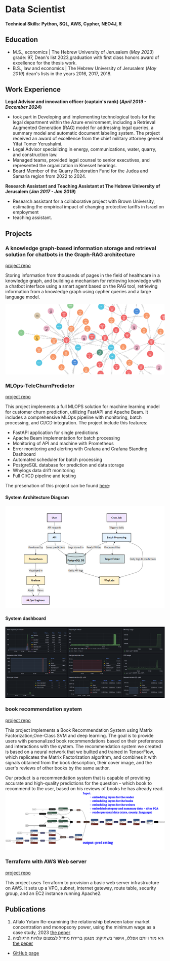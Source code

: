 # Data Scientist

#### Technical Skills: Python, SQL, AWS, Cypher, NEO4J, R

## Education
- M.S., economics	| The Hebrew University of Jerusalem (_May 2023_)
  grade: 97, Dean's list 2023,graduation with first class honors award of excellence for the thesis work. 			        		
- B.S., law and economics | The Hebrew University of Jerusalem (_May 2019_)
  dean's lists in the years 2016, 2017, 2018.

## Work Experience
**Legal Advisor and innovation officer (captain's rank) (_April 2019 - December 2024_)**
- took part in Developing and implementing technological tools for the legal department within the Azure environment, including  a Retrieval Augmented Generation (RAG) model for addressing legal queries, a summary model and automatic document labeling system. The project received an award of excellence from the chief military attorney general Yifat Tomer Yerushalmi.
- Legal Advisor specializing in energy, communications, water, quarry, and construction law.
- Managed teams, provided legal counsel to senior executives, and represented the organization in Knesset hearings.
- Board Member of the Quarry Restoration Fund for the Judea and Samaria region from 2022 to 2024.

**Research Assistant and Teaching Assistant at  The Hebrew University of Jerusalem (_Jan 2017 - Jan 2019_)**
- Research assistant for a collaborative project with Brown University, estimating the empirical impact of changing protective tariffs in Israel on employment
- teaching assistant.

## Projects
### A knowledge graph-based information storage and retrieval solution for chatbots in the Graph-RAG architecture
[project repo](https://github.com/YotamAflalo/chyper-graphRAG-with-langchain-and-neo4j)

Storing information from thousands of pages in the field of healthcare in a knowledge graph, 
and building a mechanism for retrieving knowledge with a chatbot interface using a smart agent based on the RAG tool, 
retrieving information from a knowledge graph using cypher queries and a large language model.

![Knowlage-graph-example](/assets/img/knowlage_graph_example.png)

### MLOps-TeleChurnPredictor

[project repo](https://github.com/YotamAflalo/MLOps-TeleChurnPredictor)

This project implements a full MLOPS solution for machine learning model for customer churn prediction, utilizing FastAPI and Apache Beam. It includes a comprehensive MLOps pipeline with monitoring, batch processing, and CI/CD integration.
The project include this features:
- FastAPI application for single predictions
- Apache Beam implementation for batch processing
- Monitoring of API and machine with Prometheus
- Error monitoring and alerting with Grafana and Grafana Standing Dashboard
- Automated scheduler for batch processing
- PostgreSQL database for prediction and data storage
- Whylogs data drift monitoring
- Full CI/CD pipeline and testing

The presenation of this project can be found [here](https://gamma.app/docs/Customer-Churn-Prediction-MLOps-System-klmmvju41ctqpmv): 
#### System Architecture Diagram
![dashboard](/assets/img/mlops_architecture.png)
#### System dashboard
![dashboard](/assets/img/dashboard.png)

### book recommendation system

[project repo](https://github.com/YotamAflalo/projects/tree/main/book%20recommendation%20system)

This project implements a Book Recommendation System using Matrix Factorization,One-Class SVM and deep learning. The goal is to provide users with personalized book recommendations based on their preferences and interactions with the system.
The recommendation system we created is based on a neural network that we builted and trained in TensorFlow, which replicates the Matrix Factorization algorithm, and combines it with signals obtained from the book description, their cover image, and the user's reviews of other books by the same author.

Our product is a recommendation system that is capable of providing accurate and high-quality predictions for the question - which book to recommend to the user, based on his reviews of books he has already read.
![books](/assets/img/books.png)


### Terraform with AWS Web server

[project repo](https://github.com/YotamAflalo/terraform-AWS-Web-Server-Project/tree/main)

This project uses Terraform to provision a basic web server infrastructure on AWS. It sets up a VPC, subnet, internet gateway, route table, security group, and an EC2 instance running Apache2.


## Publications

1. Aflalo Yotam Re-examining the relationship between labor market concentration and monopsony power, using the minimum wage as a case study, 2023 [the peper](https://github.com/YotamAflalo/projects/blob/main/Re-examining%20the%20relationship%20between%20labor%20market%20concentration%20and%20monopsony%20power%2C%20using%20the%20minimum%20wage%20as%20a%20case%20study/Finel%20paper%20%20-%20Yotam%20Aflalo%20thesis%20-%20Re-examining%20the%20relationship%20between%20labor%20market%20concentration%20and%20monopsony%20power%2C%20using%20the%20minimum%20wage%20as%20a%20case%20study.pdf)
2. גיא מור ויותם אפללו, אישור בשתיקה: מנגנון ברירת מחדל לצמצום עלויות הרגולציה [the peper](https://drive.google.com/file/d/1JlepLzYYLhMBoA8ysD6Gk-g-Jz3WuXXR/view)

- [GitHub page](https://github.com/YotamAflalo)
